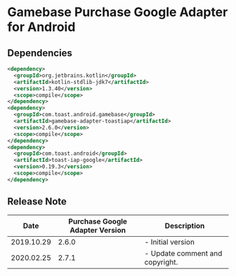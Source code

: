 # Gamebase Purchase Google Adapter for Android

## Dependencies

```xml
<dependency>
  <groupId>org.jetbrains.kotlin</groupId>
  <artifactId>kotlin-stdlib-jdk7</artifactId>
  <version>1.3.40</version>
  <scope>compile</scope>
</dependency>
<dependency>
  <groupId>com.toast.android.gamebase</groupId>
  <artifactId>gamebase-adapter-toastiap</artifactId>
  <version>2.6.0</version>
  <scope>compile</scope>
</dependency>
<dependency>
  <groupId>com.toast.android</groupId>
  <artifactId>toast-iap-google</artifactId>
  <version>0.19.3</version>
  <scope>compile</scope>
</dependency>
```

## Release Note

| Date | Purchase Google Adapter Version | Description |
| --- | --- | --- |
| 2019.10.29 | 2.6.0 | - Initial version |
| 2020.02.25 | 2.7.1 | - Update comment and copyright. |